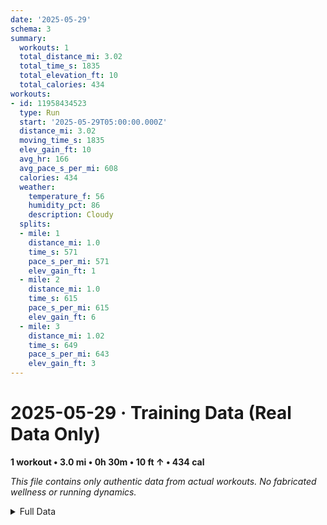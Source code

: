 ```yaml
---
date: '2025-05-29'
schema: 3
summary:
  workouts: 1
  total_distance_mi: 3.02
  total_time_s: 1835
  total_elevation_ft: 10
  total_calories: 434
workouts:
- id: 11958434523
  type: Run
  start: '2025-05-29T05:00:00.000Z'
  distance_mi: 3.02
  moving_time_s: 1835
  elev_gain_ft: 10
  avg_hr: 166
  avg_pace_s_per_mi: 608
  calories: 434
  weather:
    temperature_f: 56
    humidity_pct: 86
    description: Cloudy
  splits:
  - mile: 1
    distance_mi: 1.0
    time_s: 571
    pace_s_per_mi: 571
    elev_gain_ft: 1
  - mile: 2
    distance_mi: 1.0
    time_s: 615
    pace_s_per_mi: 615
    elev_gain_ft: 6
  - mile: 3
    distance_mi: 1.02
    time_s: 649
    pace_s_per_mi: 643
    elev_gain_ft: 3
---
```

# 2025-05-29 · Training Data (Real Data Only)
**1 workout • 3.0 mi • 0h 30m • 10 ft ↑ • 434 cal**

*This file contains only authentic data from actual workouts. No fabricated wellness or running dynamics.*

<details>
<summary>Full Data</summary>

```json
{
  "date": "2025-05-29",
  "schema": 3,
  "summary": {
    "workouts": 1,
    "total_distance_mi": 3.02,
    "total_time_s": 1835,
    "total_elevation_ft": 10,
    "total_calories": 434
  },
  "workouts": [
    {
      "id": 11958434523,
      "type": "Run",
      "start": "2025-05-29T05:00:00.000Z",
      "distance_mi": 3.02,
      "moving_time_s": 1835,
      "elev_gain_ft": 10,
      "avg_hr": 166,
      "avg_pace_s_per_mi": 608,
      "calories": 434,
      "weather": {
        "temperature_f": 56,
        "humidity_pct": 86,
        "description": "Cloudy"
      },
      "splits": [
        {
          "mile": 1,
          "distance_mi": 1.0,
          "time_s": 571,
          "pace_s_per_mi": 571,
          "elev_gain_ft": 1
        },
        {
          "mile": 2,
          "distance_mi": 1.0,
          "time_s": 615,
          "pace_s_per_mi": 615,
          "elev_gain_ft": 6
        },
        {
          "mile": 3,
          "distance_mi": 1.02,
          "time_s": 649,
          "pace_s_per_mi": 643,
          "elev_gain_ft": 3
        }
      ]
    }
  ]
}
```
</details>
